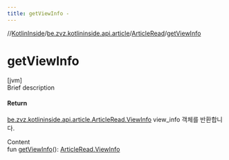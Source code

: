 ```yaml
---
title: getViewInfo -
---
```

//[KotlinInside](../../index.md)/[be.zvz.kotlininside.api.article](../index.md)/[ArticleRead](index.md)/[getViewInfo](get-view-info.md)



# getViewInfo  
[jvm]  
Brief description  


#### Return  


[be.zvz.kotlininside.api.article.ArticleRead.ViewInfo](-view-info/index.md) view_info 객체를 반환합니다.

  
Content  
fun [getViewInfo](get-view-info.md)(): [ArticleRead.ViewInfo](-view-info/index.md)  



